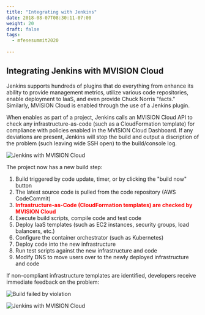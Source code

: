 ```yaml
---
title: "Integrating with Jenkins"
date: 2018-08-07T08:30:11-07:00
weight: 20
draft: false
tags:
  - mfesesummit2020
  
---
```


## Integrating Jenkins with MVISION Cloud

Jenkins supports hundreds of plugins that do everything from enhance its ability to provide management metrics, utilize various code repositories, enable deployment to IaaS, and even provide Chuck Norris "facts."  Similarly, MVISION Cloud is enabled through the use of a Jenkins plugin.

When enables as part of a project, Jenkins calls an MVISION Cloud API to check any infrastructure-as-code (such as a CloudFormation template) for compliance with policies enabled in the MVISION Cloud Dashboard.  If any deviations are present, Jenkins will stop the build and output a discription of the problem (such leaving wide SSH open) to the build/console log.

![Jenkins with MVISION Cloud](/images/mfe/JenkinswithMVISION.png?classes=border,shadow)

The project now has a new build step:

  1.  Build triggered by code update, timer, or by clicking the "build now" button
  2.  The latest source code is pulled from the code repository (AWS CodeCommit)
  3.  <b><span style="color:red">Infrastructure-as-Code (CloudFormation templates) are checked by MVISION Cloud</span></b>
  4.  Execute build scripts, compile code and test code
  5.  Deploy IaaS templates (such as EC2 instances, security groups, load balancers, etc.)
  6.  Configure the container orchestrator (such as Kubernetes)
  7.  Deploy code into the new infrastructure
  8.  Run test scripts against the new infrastructure and code
  9.  Modify DNS to move users over to the newly deployed infrastructure and code

If non-compliant infrastructure templates are identified, developers receive immediate feedback on the problem:

![Build failed by violation](/images/mfe/failedbuild.png?classes=border,shadow)

![Jenkins with MVISION Cloud](/images/mfe/chucknorris.png?classes=border,shadow)